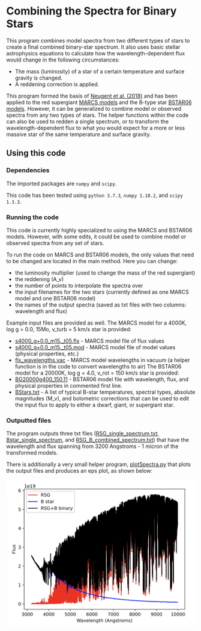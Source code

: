 # Combining the Spectra for Binary Stars

This program combines model spectra from two different types of stars to create a final combined binary-star spectrum. It also uses basic stellar astrophysics equations to calculate how the wavelength-dependent flux would change in the following circumstances:
* The mass (luminosity) of a star of a certain temperature and surface gravity is changed.
* A reddening correction is applied.

This program formed the basis of [Neugent et al. (2018)](https://ui.adsabs.harvard.edu/abs/2018AJ....156..225N/abstract) and has been applied to the red supergiant [MARCS models](https://marcs.astro.uu.se) and the B-type star [BSTAR06 models](http://tlusty.oca.eu/Tlusty2002/tlusty-frames-BS06.html). However, it can be generalized to combine model or observed spectra from any two types of stars. The helper functions within the code can also be used to redden a single spectrum, or to transform the wavelength-dependent flux to what you would expect for a more or less massive star of the same temperature and surface gravity.

## Using this code

### Dependencies

The imported packages are `numpy` and `scipy`.

This code has been tested using `python 3.7.3`, `numpy 1.18.2`, and `scipy 1.3.3`.

### Running the code

This code is currently highly specialized to using the MARCS and BSTAR06 models. However, with some edits, it could be used to combine model or observed spectra from any set of stars. 

To run the code on MARCS and BSTAR06 models, the only values that need to be changed are located in the main method. Here you can change:
* the luminosity multiplier (used to change the mass of the red supergiant)
* the reddening (A_v)
* the number of points to interpolate the spectra over
* the input filenames for the two stars (currently defined as one MARCS model and one BSTAR06 model)
* the names of the output spectra (saved as txt files with two columns: wavelength and flux)

Example input files are provided as well. The MARCS model for a 4000K, log g = 0.0, 15Mo, v_turb = 5 km/s star is provided:
* [s4000_g+0.0_m15._t05.flx](https://github.com/KNeugent/BinaryStarSpectraCombine/blob/main/s4000_g%2B0.0_m15._t05.flx) - MARCS model file of flux values
* [s4000_g+0.0_m15._t05.mod](https://github.com/KNeugent/BinaryStarSpectraCombine/blob/main/s4000_g%2B0.0_m15._t05.mod) - MARCS model file of model values (physical properties, etc.)
* [flx_wavelengths.vac](https://github.com/KNeugent/BinaryStarSpectraCombine/blob/main/flx_wavelengths.vac) - MARCS model wavelengths in vacuum (a helper function is in the code to convert wavelengths to air)
The BSTAR06 model for a 20000K, log g = 4.0, v_rot = 150 km/s star is provided:
* [BG20000g400_150.11](https://github.com/KNeugent/BinaryStarSpectraCombine/blob/main/BG20000g400_150.11) - BSTAR06 model file with wavelength, flux, and physical properties in commented first line.
* [BStars.txt](https://github.com/KNeugent/BinaryStarSpectraCombine/blob/main/BStars.txt) - A list of typical B-star temperatures, spectral types, absolute magnitudes (M_v), and bolometric corrections that can be used to edit the input flux to apply to either a dwarf, giant, or supergiant star.

### Outputted files

The program outputs three txt files ([RSG_single_spectrum.txt](https://github.com/KNeugent/BinaryStarSpectraCombine/blob/main/RSG_single_spectrum.txt), [Bstar_single_spectrum](https://github.com/KNeugent/BinaryStarSpectraCombine/blob/main/Bstar_single_spectrum.txt), and [RSG_B_combined_spectrum.txt](https://github.com/KNeugent/BinaryStarSpectraCombine/blob/main/RSG_B_combined_spectrum.txt)) that have the wavelength and flux spanning from 3200 Angstroms - 1 micron of the transformed models.

There is additionally a very small helper program, [plotSpectra.py](https://github.com/KNeugent/BinaryStarSpectraCombine/blob/main/plotSpectra.py) that plots the output files and produces an eps plot, as shown below:

![RSGbinarySpectrum](https://github.com/KNeugent/BinaryStarSpectraCombine/blob/main/RSGbinarySpectrum.jpg)